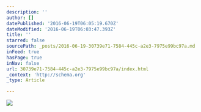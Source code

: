 ```yaml
---
description: ''
author: []
datePublished: '2016-06-19T06:05:19.670Z'
dateModified: '2016-06-19T06:03:47.393Z'
title: ''
starred: false
sourcePath: _posts/2016-06-19-30739e71-7584-445c-a2e3-7975e99bc97a.md
inFeed: true
hasPage: true
inNav: false
url: 30739e71-7584-445c-a2e3-7975e99bc97a/index.html
_context: 'http://schema.org'
_type: Article

---
```

![](https://the-grid-user-content.s3-us-west-2.amazonaws.com/8e676f60-2063-4dcb-b91c-30243b6b04f1.jpg)